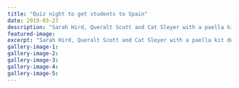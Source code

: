 ```yaml
---
title: "Quiz night to get students to Spain"
date: 2019-03-27
description: "Sarah Hird, Queralt Scott and Cat Sleyer with a paella kit donated by Ambrosia for the Quiz night..."
featured-image: 
excerpt: "Sarah Hird, Queralt Scott and Cat Sleyer with a paella kit donated by Ambrosia for the Quiz night."
gallery-image-1: 
gallery-image-2: 
gallery-image-3: 
gallery-image-4: 
gallery-image-5: 
---
```

